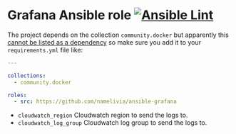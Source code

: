 # Grafana Ansible role [![Ansible Lint](https://github.com/namelivia/ansible-grafana/actions/workflows/ansible-lint.yml/badge.svg)](https://github.com/namelivia/ansible-grafana/actions/workflows/ansible-lint.yml)

The project depends on the collection `community.docker` but apparently this [cannot be listed as a dependency](https://github.com/ansible/ansible/issues/62847) so make sure you add it to your `requirements.yml` file like:

```yml
---

collections:
  - community.docker

roles:
  - src: https://github.com/namelivia/ansible-grafana
```

 - `cloudwatch_region` Cloudwatch region to send the logs to.
 - `cloudwatch_log_group` Cloudwatch log group to send the logs to.
